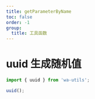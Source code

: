 ```yaml
---
title: getParameterByName
toc: false
order: -1
group:
  title: 工具函数
---
```


# uuid 生成随机值

```typescript
import { uuid } from 'wa-utils';

uuid();
```
